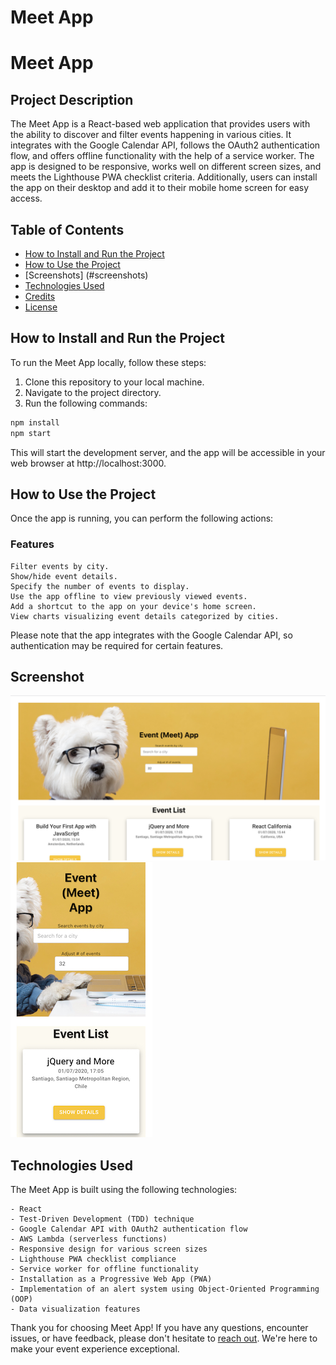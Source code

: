 # Meet App

# Meet App

## Project Description

The Meet App is a React-based web application that provides users with the ability to discover and filter events happening in various cities. It integrates with the Google Calendar API, follows the OAuth2 authentication flow, and offers offline functionality with the help of a service worker. The app is designed to be responsive, works well on different screen sizes, and meets the Lighthouse PWA checklist criteria. Additionally, users can install the app on their desktop and add it to their mobile home screen for easy access.

## Table of Contents

- [How to Install and Run the Project](#how-to-install-and-run-the-project)
- [How to Use the Project](#how-to-use-the-project)
- [Screenshots] (#screenshots)
- [Technologies Used](#technologies-used)
- [Credits](#credits)
- [License](#license)

## How to Install and Run the Project

To run the Meet App locally, follow these steps:

1. Clone this repository to your local machine.
2. Navigate to the project directory.
3. Run the following commands:

```bash
npm install
npm start
```

This will start the development server, and the app will be accessible in your web browser at http://localhost:3000.

## How to Use the Project

Once the app is running, you can perform the following actions:

### Features

    Filter events by city.
    Show/hide event details.
    Specify the number of events to display.
    Use the app offline to view previously viewed events.
    Add a shortcut to the app on your device's home screen.
    View charts visualizing event details categorized by cities.

Please note that the app integrates with the Google Calendar API, so authentication may be required for certain features.

## Screenshot

![Event app](src/assets/Eventapp.png)
![Mobile](src/assets/Eventphone.jpeg)

## Technologies Used

The Meet App is built using the following technologies:

    - React
    - Test-Driven Development (TDD) technique
    - Google Calendar API with OAuth2 authentication flow
    - AWS Lambda (serverless functions)
    - Responsive design for various screen sizes
    - Lighthouse PWA checklist compliance
    - Service worker for offline functionality
    - Installation as a Progressive Web App (PWA)
    - Implementation of an alert system using Object-Oriented Programming (OOP)
    - Data visualization features

Thank you for choosing Meet App! If you have any questions, encounter issues, or have feedback, please don't hesitate to [reach out](https://github.com/meet-app/issues). We're here to make your event experience exceptional.

